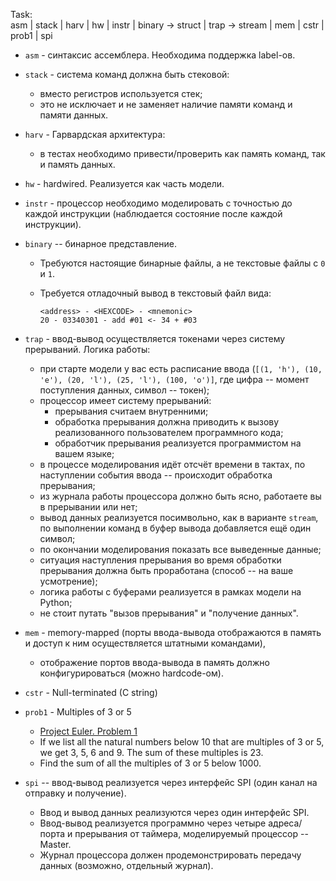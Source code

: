 Task:\
asm | stack | harv | hw | instr | binary -> struct | trap -> stream | mem | cstr | prob1 | spi

- `asm` - синтаксис ассемблера. Необходима поддержка label-ов.


- `stack` - система команд должна быть стековой:
    - вместо регистров используется стек;
    - это не исключает и не заменяет наличие памяти команд и памяти данных.


- `harv` - Гарвардская архитектура:
    - в тестах необходимо привести/проверить как память команд, так и память данных.


- `hw` - hardwired. Реализуется как часть модели.


- `instr` - процессор необходимо моделировать с точностью до каждой инструкции (наблюдается состояние после каждой инструкции).


- `binary` -- бинарное представление.
    - Требуются настоящие бинарные файлы, а не текстовые файлы с `0` и `1`.
    - Требуется отладочный вывод в текстовый файл вида:

        ```text
        <address> - <HEXCODE> - <mnemonic>
        20 - 03340301 - add #01 <- 34 + #03
        ```

- `trap` - ввод-вывод осуществляется токенами через систему прерываний. Логика работы:
  - при старте модели у вас есть расписание ввода (`[(1, 'h'), (10, 'e'), (20, 'l'), (25, 'l'), (100, 'o')]`, где цифра -- момент поступления данных, символ -- токен);
  - процессор имеет систему прерываний:
      - прерывания считаем внутренними;
      - обработка прерывания должна приводить к вызову реализованного пользователем программного кода;
      - обработчик прерывания реализуется программистом на вашем языке;
  - в процессе моделирования идёт отсчёт времени в тактах, по наступлении события ввода -- происходит обработка прерывания;
  - из журнала работы процессора должно быть ясно, работаете вы в прерывании или нет;
  - вывод данных реализуется посимвольно, как в варианте `stream`, по выполнении команд в буфер вывода добавляется ещё один символ;
  - по окончании моделирования показать все выведенные данные;
  - ситуация наступления прерывания во время обработки прерывания должна быть проработана (способ -- на ваше усмотрение);
  - логика работы с буферами реализуется в рамках модели на Python;
  - не стоит путать "вызов прерывания" и "получение данных".


- `mem` - memory-mapped (порты ввода-вывода отображаются в память и доступ к ним осуществляется штатными командами),
    - отображение портов ввода-вывода в память должно конфигурироваться (можно hardcode-ом).


- `cstr` - Null-terminated (C string)


- `prob1` - Multiples of 3 or 5 
  - [Project Euler. Problem 1](https://projecteuler.net/problem=1)
  - If we list all the natural numbers below 10 that are multiples of 3 or 5, we get 3, 5, 6 and 9. The sum of these multiples is 23. 
  - Find the sum of all the multiples of 3 or 5 below 1000.


- `spi` -- ввод-вывод реализуется через интерфейс SPI (один канал на отправку и получение).
    - Ввод и вывод данных реализуются через один интерфейс SPI.
    - Ввод-вывод реализуется программно через четыре адреса/порта и прерывания от таймера, моделируемый процессор -- Master.
    - Журнал процессора должен продемонстрировать передачу данных (возможно, отдельный журнал).
